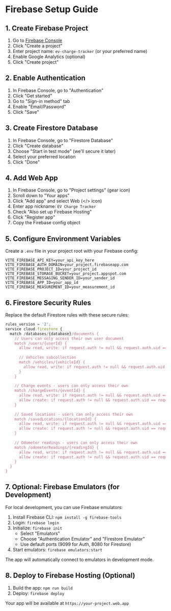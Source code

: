 # Firebase Setup Guide

## 1. Create Firebase Project

1. Go to [Firebase Console](https://console.firebase.google.com/)
2. Click "Create a project"
3. Enter project name: `ev-charge-tracker` (or your preferred name)
4. Enable Google Analytics (optional)
5. Click "Create project"

## 2. Enable Authentication

1. In Firebase Console, go to "Authentication"
2. Click "Get started"
3. Go to "Sign-in method" tab
4. Enable "Email/Password"
5. Click "Save"

## 3. Create Firestore Database

1. In Firebase Console, go to "Firestore Database"
2. Click "Create database"
3. Choose "Start in test mode" (we'll secure it later)
4. Select your preferred location
5. Click "Done"

## 4. Add Web App

1. In Firebase Console, go to "Project settings" (gear icon)
2. Scroll down to "Your apps"
3. Click "Add app" and select Web (</> icon)
4. Enter app nickname: `EV Charge Tracker`
5. Check "Also set up Firebase Hosting"
6. Click "Register app"
7. Copy the Firebase config object

## 5. Configure Environment Variables

Create a `.env` file in your project root with your Firebase config:

```env
VITE_FIREBASE_API_KEY=your_api_key_here
VITE_FIREBASE_AUTH_DOMAIN=your_project.firebaseapp.com
VITE_FIREBASE_PROJECT_ID=your_project_id
VITE_FIREBASE_STORAGE_BUCKET=your_project.appspot.com
VITE_FIREBASE_MESSAGING_SENDER_ID=your_sender_id
VITE_FIREBASE_APP_ID=your_app_id
VITE_FIREBASE_MEASUREMENT_ID=your_measurement_id
```

## 6. Firestore Security Rules

Replace the default Firestore rules with these secure rules:

```javascript
rules_version = '2';
service cloud.firestore {
  match /databases/{database}/documents {
    // Users can only access their own user document
    match /users/{userId} {
      allow read, write: if request.auth != null && request.auth.uid == userId;
      
      // Vehicles subcollection
      match /vehicles/{vehicleId} {
        allow read, write: if request.auth != null && request.auth.uid == userId;
      }
    }
    
    // Charge events - users can only access their own
    match /chargeEvents/{eventId} {
      allow read, write: if request.auth != null && request.auth.uid == resource.data.userId;
      allow create: if request.auth != null && request.auth.uid == request.resource.data.userId;
    }
    
    // Saved locations - users can only access their own
    match /savedLocations/{locationId} {
      allow read, write: if request.auth != null && request.auth.uid == resource.data.userId;
      allow create: if request.auth != null && request.auth.uid == request.resource.data.userId;
    }
    
    // Odometer readings - users can only access their own
    match /odometerReadings/{readingId} {
      allow read, write: if request.auth != null && request.auth.uid == resource.data.userId;
      allow create: if request.auth != null && request.auth.uid == request.resource.data.userId;
    }
  }
}
```

## 7. Optional: Firebase Emulators (for Development)

For local development, you can use Firebase emulators:

1. Install Firebase CLI: `npm install -g firebase-tools`
2. Login: `firebase login`
3. Initialize: `firebase init`
   - Select "Emulators"
   - Choose "Authentication Emulator" and "Firestore Emulator"
   - Use default ports (9099 for Auth, 8080 for Firestore)
4. Start emulators: `firebase emulators:start`

The app will automatically connect to emulators in development mode.

## 8. Deploy to Firebase Hosting (Optional)

1. Build the app: `npm run build`
2. Deploy: `firebase deploy`

Your app will be available at `https://your-project.web.app` 